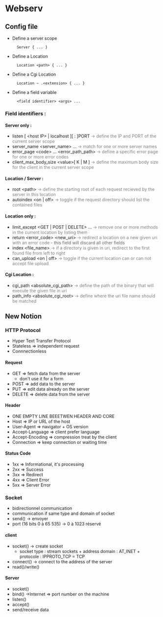 # Webserv
## Config file
- Define a server scope

		Server { ... }

- Define a Location

		Location <path> { ... }

- Define a Cgi Location

		Location ~ .<extension> { ... }

- Define a field variable

		<field identifier> <args> ...

### Field identifiers :
#### Server only :
- listen [ \<host IP\> | localhost ][ : ]PORT<span style="color:gray"> -> define the IP and PORT of the current server scope</span>
- server_name \<server_name\> ...<span style="color:gray"> -> match for one or more server names</span>
- error_page \<code\> ... \<error_path_path\><span style="color:gray"> -> define a specific error page for one or more error codes</span>
- client_max_body_size \<value\>[ K | M ]<span style="color:gray"> -> define the maximum body size for the client in the current server scope</span>
#### Location / Server :
- root \<path\><span style="color:gray"> -> define the starting root of each request recieved by the server in this location</span>
- autoindex \<on | off\><span style="color:gray"> -> toggle if the request directory should list the contained files</span>
#### Location only :
- limit_except \<GET | POST | DELETE\> ...<span style="color:gray"> -> remove one or more methods in the current location by listing them</span>
- return \<error_code\> \<new_uri\><span style="color:gray"> -> redirect a location on a new given uri with an error code</span><span style="color:#666666"> - this field will discard all other fields</span>
- index \<file_name\><span style="color:gray"> -> if a directory is given in uri, redirect to the first found file from left to right</span>
- can_upload \<on | off\><span style="color:gray"> -> toggle if the current location can or can not accept file upload</span>
#### Cgi Location :
- cgi_path \<absolute_cgi_path\><span style="color:gray"> -> define the path of the binary that will execute the given file in uri</span>
- path_info \<absolute_cgi_root\><span style="color:gray"> -> define where the uri file name should be matched</span>

## New Notion

### HTTP Protocol

- Hyper Text Transfer Protocol
- Stateless => independent request
- Connnectionless

#### Request
- GET => fetch data from the server
	- don't use it for a form
- POST => add data to the server
- PUT => edit data already on the server
- DELETE => delete data from the server

#### Header
- ONE EMPTY LINE BEEETWEN HEADER AND CORE
- Host => IP or URL of the host
- User-Agent => navigator + OS version
- Accept-Language => client prefer language
- Accept-Encoding => compression treat by the client
- Connection => keep connection or waiting time

#### Status Code
- 1xx => Informational, it's processing
- 2xx => Success
- 3xx => Redirect
- 4xx => Client Error
- 5xx => Server Error

### Socket
- bidirectionnel communication
- communication if same type and domain of socket
- send() -> envoyer
- port (16 bits 0 à 65 535) -> 0 à 1023 réservé

#### client
- socket() -> create socket
	- socket type : stream sockets  + address domain : AT_INET + protocole : IPPROTO_TCP = TCP
- connect() -> connect to the address of the server
- read()/write()

#### Server
- socket()
- bind() ->Internet => port number on the machine
- listen()
- accept()
- send/receive data
